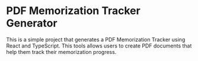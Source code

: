 # PDF Memorization Tracker Generator

This is a simple project that generates a PDF Memorization Tracker using React and TypeScript. This tools allows users to create PDF documents that help them track their memorization progress.
